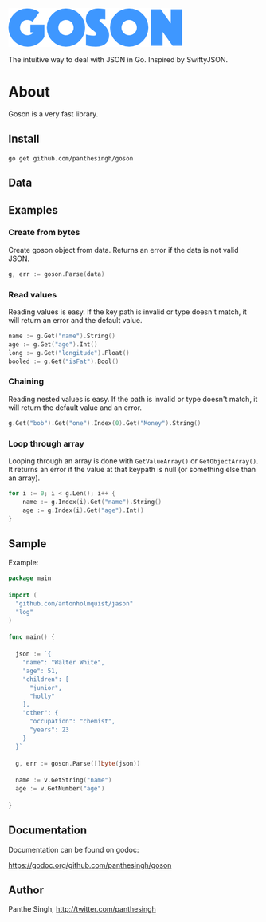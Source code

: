 ![Goson](logo.png "Goson")

The intuitive way to deal with JSON in Go. Inspired by SwiftyJSON.

# About
Goson is a very fast library.

## Install

```shell
go get github.com/panthesingh/goson
```

## Data

## Examples

### Create from bytes

Create goson object from data. Returns an error if the data is not valid JSON.

```go
g, err := goson.Parse(data)

```

### Read values

Reading values is easy. If the key path is invalid or type doesn't match, it will return an error and the default value.

```go
name := g.Get("name").String()
age := g.Get("age").Int()
long := g.Get("longitude").Float()
booled := g.Get("isFat").Bool()

```

### Chaining

Reading nested values is easy. If the path is invalid or type doesn't match, it will return the default value and an error.

```go
g.Get("bob").Get("one").Index(0).Get("Money").String()

```

### Loop through array

Looping through an array is done with `GetValueArray()` or `GetObjectArray()`. It returns an error if the value at that keypath is null (or something else than an array).

```go
for i := 0; i < g.Len(); i++ {
    name := g.Index(i).Get("name").String()
    age := g.Index(i).Get("age").Int()
}
```

## Sample

Example:

```go
package main

import (
  "github.com/antonholmquist/jason"
  "log"
)

func main() {

  json := `{
    "name": "Walter White",
    "age": 51,
    "children": [
      "junior",
      "holly"
    ],
    "other": {
      "occupation": "chemist",
      "years": 23
    }
  }`

  g, err := goson.Parse([]byte(json))

  name := v.GetString("name")
  age := v.GetNumber("age")

}

```

## Documentation

Documentation can be found on godoc:

https://godoc.org/github.com/panthesingh/goson

## Author

Panthe Singh, http://twitter.com/panthesingh
